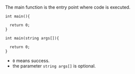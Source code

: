 The main function is the entry point where code is executed.

```
int main(){

  return 0;
}
```

```
int main(string args[]){

  return 0;
}
```

- `0` means success.
- the parameter `string args[]` is optional.